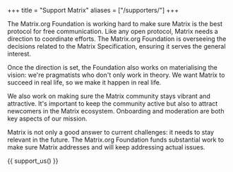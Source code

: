 +++
title = "Support Matrix"
aliases = ["/supporters/"]
+++

The Matrix.org Foundation is working hard to make sure Matrix is the best
protocol for free communication. Like any open protocol, Matrix needs a
direction to coordinate efforts. The Matrix.org Foundation is overseeing the
decisions related to the Matrix Specification, ensuring it serves the general
interest.

Once the direction is set, the Foundation also works on materialising the
vision: we're pragmatists who don't only work in theory. We want Matrix to
succeed in real life, so we make it happen in real life.

We also work on making sure the Matrix community stays vibrant and attractive.
It's important to keep the community active but also to attract newcomers in the
Matrix ecosystem. Onboarding and moderation are both key aspects of our mission.

Matrix is not only a good answer to current challenges: it needs to stay
relevant in the future. The Matrix.org Foundation funds substantial work to make
sure Matrix addresses and will keep addressing actual issues.

{{
    support_us()
}}
